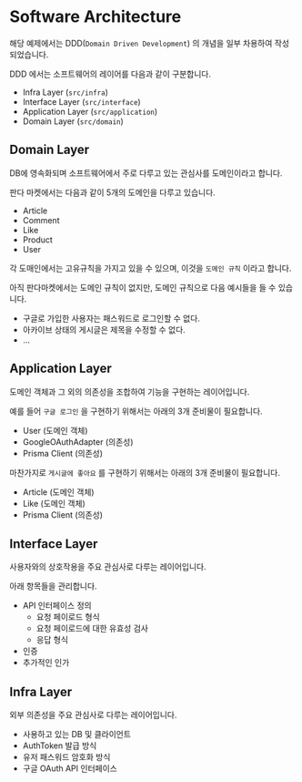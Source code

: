 
# Software Architecture

해당 예제에서는 DDD(`Domain Driven Development`) 의 개념을 일부 차용하여 작성되었습니다.

DDD 에서는 소프트웨어의 레이어를 다음과 같이 구분합니다.

- Infra Layer (`src/infra`)
- Interface Layer (`src/interface`)
- Application Layer (`src/application`)
- Domain Layer (`src/domain`)

## Domain Layer

DB에 영속화되며 소프트웨어에서 주로 다루고 있는 관심사를 도메인이라고 합니다.

판다 마켓에서는 다음과 같이 5개의 도메인을 다루고 있습니다.

- Article
- Comment
- Like
- Product
- User

각 도매인에서는 고유규칙을 가지고 있을 수 있으며, 이것을 `도메인 규칙` 이라고 합니다.

아직 판다마켓에서는 도메인 규칙이 없지만, 도메인 규칙으로 다음 예시들을 들 수 있습니다.

- 구글로 가입한 사용자는 패스워드로 로그인할 수 없다.
- 아카이브 상태의 게시글은 제목을 수정할 수 없다.
- ...


## Application Layer

도메인 객체과 그 외의 의존성을 조합하여 기능을 구현하는 레이어입니다.

예를 들어 `구글 로그인` 을 구현하기 위해서는 아래의 3개 준비물이 필요합니다.

- User (도메인 객체)
- GoogleOAuthAdapter (의존성)
- Prisma Client (의존성)

마찬가지로 `게시글에 좋아요` 를 구현하기 위해서는 아래의 3개 준비물이 필요합니다.

- Article (도메인 객체)
- Like (도메인 객체)
- Prisma Client (의존성)


## Interface Layer

사용자와의 상호작용을 주요 관심사로 다루는 레이어입니다.

아래 항목들을 관리합니다.

- API 인터페이스 정의
    - 요청 페이로드 형식
    - 요청 페이로드에 대한 유효성 검사
    - 응답 형식
- 인증
- 추가적인 인가


## Infra Layer

외부 의존성을 주요 관심사로 다루는 레이어입니다.

- 사용하고 있는 DB 및 클라이언트
- AuthToken 발급 방식
- 유저 패스워드 암호화 방식
- 구글 OAuth API 인터페이스

